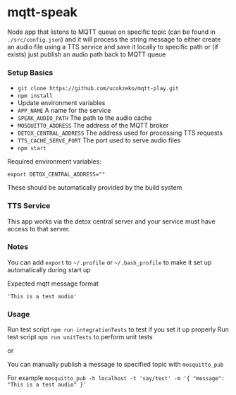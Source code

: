 # mqtt-speak

Node app that listens to MQTT queue on specific topic (can be found in `./src/config.json`) and it will process the string message to either create an audio file using a TTS service and save it locally to specific path or (if exists) just publish an audio path back to MQTT queue

### Setup Basics
- `git clone https://github.com/ucokzeko/mqtt-play.git`
- `npm install`
- Update environment variables
- `APP_NAME` A name for the service
- `SPEAK_AUDIO_PATH` The path to the audio cache
- `MOSQUITTO_ADDRESS` The address of the MQTT broker
- `DETOX_CENTRAL_ADDRESS` The address used for processing TTS requests
- `TTS_CACHE_SERVE_PORT` The port used to serve audio files
- `npm start`

Required environment variables:
```
export DETOX_CENTRAL_ADDRESS=""
```

These should be automatically provided by the build system

### TTS Service
This app works via the detox central server and your service must have access to that server.

### Notes
You can add `export` to `~/.profile` or `~/.bash_profile` to make it set up automatically during start up

Expected mqtt message format
```
'This is a test audio'
```

### Usage
Run test script `npm run integrationTests` to test if you set it up properly
Run test script `npm run unitTests` to perform unit tests

or

You can manually publish a message to specified topic with `mosquitto_pub`

For example
`mosquitto_pub -h localhost -t 'say/test' -m '{ "message": "This is a test audio" }'`
